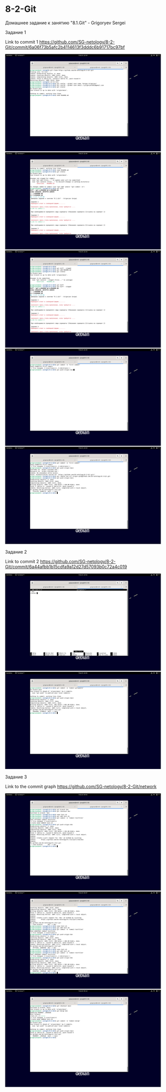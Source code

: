 # 8-2-Git
Домашнее задание к занятию "8.1.Git" - Grigoryev Sergei

Задание 1

Link to commit 1 https://github.com/SG-netology/8-2-Git/commit/6a06f73b5afc2b4114613f3dddc6b91717bc97bf

![1-1](https://github.com/SG-netology/8-2-Git/blob/main/1-1.png)
![1-2](https://github.com/SG-netology/8-2-Git/blob/main/1-2.png)
![1-3](https://github.com/SG-netology/8-2-Git/blob/main/1-3.png)
![1-4](https://github.com/SG-netology/8-2-Git/blob/main/1-4.png)
![1-5](https://github.com/SG-netology/8-2-Git/blob/main/1-5.png)

Задание 2

Link to commit 2 https://github.com/SG-netology/8-2-Git/commit/6a44afbb1b15cdfa9a12d27d57093b0c72a4c019

![2-1](https://github.com/SG-netology/8-2-Git/blob/main/2-1.png)
![2-2](https://github.com/SG-netology/8-2-Git/blob/main/2-2.png)

Задание 3

Link to the commit graph https://github.com/SG-netology/8-2-Git/network

![3-1](https://github.com/SG-netology/8-2-Git/blob/main/3-1.png)
![3-2](https://github.com/SG-netology/8-2-Git/blob/main/3-2.png)
![3-3](https://github.com/SG-netology/8-2-Git/blob/main/3-3.png)
